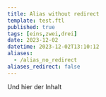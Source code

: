 ```yaml
---
title: Alias without redirect
template: test.ftl
published: true
tags: [eins,zwei,drei]
date: 2023-12-02
datetime: 2023-12-02T13:10:12
aliases:
  - /alias_no_redirect
aliases_redirect: false
---
```


Und hier der Inhalt